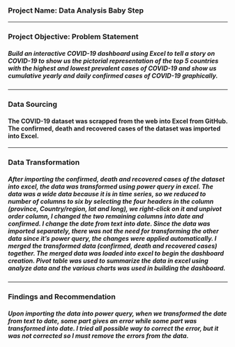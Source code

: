 ### Project Name: Data Analysis Baby Step
 
----
### Project Objective: Problem Statement
##### Build an interactive COVID-19 dashboard using Excel to tell a story on COVID-19 to show us the pictorial representation of the top 5 countries with the highest and lowest prevalent cases of COVID-19 and show us cumulative yearly and daily confirmed cases of COVID-19 graphically. 
----
### Data Sourcing
#### The COVID-19 dataset was scrapped from the web into Excel from GitHub. The confirmed, death and recovered cases of the dataset was imported into Excel.
----
### Data Transformation
##### After importing the confirmed, death and recovered cases of the dataset into excel, the data was transformed using power query in excel. The data was a wide data because it is in time series, so we reduced to number of columns to six by selecting the four headers in the column (province, Country/region, lat and long), we right-click on it and unpivot order column, I changed the two remaining columns into date and confirmed. I change the date from text into date. Since the data was imported separately, there was not the need for transforming the other data since it’s power query, the changes were applied automatically. I merged the transformed data (confirmed, death and recovered cases) together. The merged data was loaded into excel to begin the dashboard creation. Pivot table was used to summarize the data in excel using analyze data and the various charts was used in building the dashboard.
----
### Findings and Recommendation
##### Upon importing the data into power query, when we transformed the date from text to date, some part gives an error while some part was transformed into date. I tried all possible way to correct the error, but it was not corrected so I must remove the errors from the data.
